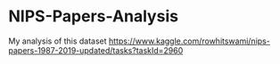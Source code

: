 # NIPS-Papers-Analysis
My analysis of this dataset https://www.kaggle.com/rowhitswami/nips-papers-1987-2019-updated/tasks?taskId=2960
